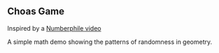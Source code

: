 ## Choas Game 

Inspired by a [Numberphile video](https://youtu.be/kbKtFN71Lfs)

A simple math demo showing the patterns of randomness in geometry.
